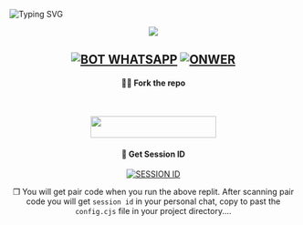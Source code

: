 <img
        src="https://readme-typing-svg.herokuapp.com/?size=29&width=800&lines=HELLOW+IAM+QUEEN+NETHU+MD+WHATS+APPP+BOT"
            alt="Typing SVG"
        />
    </a>
</p>
<div align="center">
  <p align="center">
  <a ><img src="https://telegra.ph/file/a664b7f5c6ce0b834c082.jpg" 
</p>    <a/>

[![BOT WHATSAPP](https://img.shields.io/badge/WhatsApp%20BOT-25D366?style=for-the-badge&logo=whatsapp&logoColor=white)](https://wa.me/94704020146) 
[![ONWER](https://img.shields.io/badge/Owner%20BOT-25D366?style=for-the-badge&logo=whatsapp&logoColor=white)](https://wa.me/94704020146) 
---------
#### 🧚‍♂️ Fork the repo
 <br>
<p align="center"><a href="https://github.com/niko726/Queen_Nethu_MD_BETA/fork"> <img src="https://img.shields.io/badge/Fork-black?style=for-the-badge&logo=Fork" width="220" height="38.45"/></a></p>



#### 📲 Get Session ID

<a href='https://digital-ettie-nikonikonikopmiya-811892c3.koyeb.app/' target="_blank"><img alt='SESSION ID' src='https://img.shields.io/badge/Session_id-100000?style=for-the-badge&logo=scan&logoColor=white&labelColor=black&color=black'/></a>

❒ You will get pair code when you run the above replit. After scanning pair code you will get  `session id` in your personal chat, copy to past the  `config.cjs` file in your project directory....
